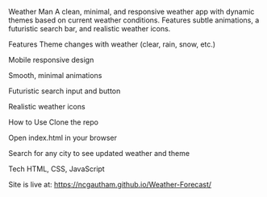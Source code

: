 Weather Man
A clean, minimal, and responsive weather app with dynamic themes based on current weather conditions. Features subtle animations, a futuristic search bar, and realistic weather icons.

Features
Theme changes with weather (clear, rain, snow, etc.)

Mobile responsive design

Smooth, minimal animations

Futuristic search input and button

Realistic weather icons

How to Use
Clone the repo

Open index.html in your browser

Search for any city to see updated weather and theme

Tech
HTML, CSS, JavaScript



Site is live at: https://ncgautham.github.io/Weather-Forecast/

